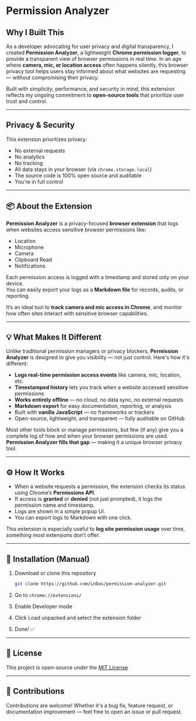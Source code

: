 # Permission Analyzer

## Why I Built This

As a developer advocating for user privacy and digital transparency, I created **Permission Analyzer**, a lightweight **Chrome permission logger**, to provide a transparent view of browser permissions in real time. In an age where **camera, mic, or location access** often happens silently, this browser privacy tool helps users stay informed about what websites are requesting — without compromising their privacy.

Built with simplicity, performance, and security in mind, this extension reflects my ongoing commitment to **open-source tools** that prioritize user trust and control.

---

## Privacy & Security

This extension prioritizes privacy:

- No external requests  
- No analytics  
- No tracking  
- All data stays in your browser (via `chrome.storage.local`)  
- The source code is 100% open source and auditable  
- You're in full control  

---

## 📦 About the Extension

**Permission Analyzer** is a privacy-focused **browser extension** that logs when websites access sensitive browser permissions like:

- Location  
- Microphone  
- Camera  
- Clipboard Read  
- Notifications  

Each permission access is logged with a timestamp and stored only on your device.  
You can easily export your logs as a **Markdown file** for records, audits, or reporting.

It’s an ideal tool to **track camera and mic access in Chrome**, and monitor how often sites interact with sensitive browser capabilities.

---

## 💡 What Makes It Different

Unlike traditional permission managers or privacy blockers, **Permission Analyzer** is designed to give you visibility — not just control. Here's how it's different:

- **Logs real-time permission access events** like camera, mic, location, etc.  
- **Timestamped history** lets you track when a website accessed sensitive permissions  
-  **Works entirely offline** — no cloud, no data sync, no external requests  
-  **Markdown export** for easy documentation, reporting, or analysis  
-  Built with **vanilla JavaScript** — no frameworks or trackers  
-  Open-source, lightweight, and transparent — fully auditable on GitHub

Most other tools block or manage permissions, but few (if any) give you a complete log of how and when your browser permissions are used.  
**Permission Analyzer fills that gap** — making it a unique browser privacy tool.

---
## ⚙️ How It Works

- When a website requests a permission, the extension checks its status using Chrome’s **Permissions API**.
- If access is **granted** or **denied** (not just prompted), it logs the permission name and timestamp.
- Logs are shown in a simple popup UI.
- You can export logs to Markdown with one click.

This extension is especially useful to **log site permission usage** over time, something most extensions don’t offer.

---

## 📁 Installation (Manual)

1. Download or clone this repository  
   ```bash
   git clone https://github.com/LnDas/permission-analyzer.git
2. Go to `chrome://extensions/`

3. Enable Developer mode

4. Click Load unpacked and select the extension folder

5. Done! ✅

---

## 📄 License
This project is open-source under the [MIT License](LICENSE)

---

## 🤝 Contributions
Contributions are welcome!
Whether it's a bug fix, feature request, or documentation improvement — feel free to open an issue or pull request.
